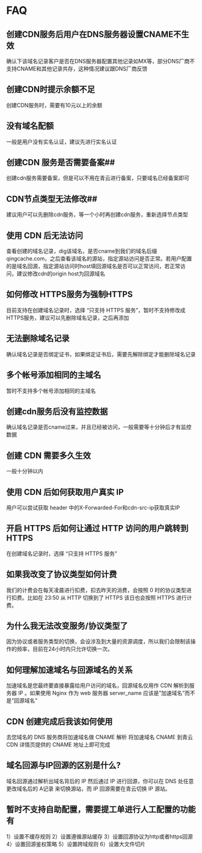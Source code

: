 ---
---

# FAQ

##  创建CDN服务后用户在DNS服务器设置CNAME不生效 

确认下该域名记录客户是否在DNS服务器配置其他记录如MX等，部分DNS厂商不支持CNAME和其他记录共存，这种情况建议跟DNS厂商反馈

##  创建CDN时提示余额不足 

创建CDN服务时，需要有10元以上的余额

##  没有域名配额 

一般是用户没有实名认证，建议先进行实名认证

##  创建CDN 服务是否需要备案## 

创建cdn服务需要备案，但是可以不用在青云进行备案，只要域名已经备案即可

##  CDN节点类型无法修改## 

建议用户可以先删除cdn服务，等一个小时再创建cdn服务，重新选择节点类型

##  使用 CDN 后无法访问 

查看创建的域名记录，dig该域名，是否cname到我们的域名后缀qingcache.com，之后查看该域名的源站，指定源站访问是否正常。若用户配置的是域名回源，指定源站访问时host填回源域名是否可以正常访问，若正常访问，建议修改cdn的origin host为回源域名

##  如何修改 HTTPS服务为强制HTTPS 

目前支持在创建域名记录时，选择 “只支持 HTTPS 服务”，暂时不支持修改成HTTPS服务，建议可以先删除域名记录，之后再添加

##  无法删除域名记录 

确认域名记录是否绑定证书，如果绑定证书后，需要先解除绑定才能删除域名记录

##  多个帐号添加相同的主域名 

暂时不支持多个帐号添加相同的主域名

##  创建cdn服务后没有监控数据 

确认域名记录是否cname过来，并且已经被访问，一般需要等十分钟后才有监控数据

##  创建 CDN 需要多久生效 

一般十分钟以内

## 使用 CDN 后如何获取用户真实 IP 

用户可以尝试获取 header 中的X-Forwarded-For和cdn-src-ip获取真实IP

## 开启 HTTPS 后如何让通过 HTTP 访问的用户跳转到 HTTPS 

在创建域名记录时，选择 “只支持 HTTPS 服务”

## 如果我改变了协议类型如何计费 

我们的计费会在每天凌晨进行扣费，扣去昨天的消费，会按照 0 时的协议类型进行扣费。比如在 23:50 从 HTTP 切换到了 HTTPS 该日也会按照 HTTPS 进行计费。

## 为什么我无法改变服务/协议类型了 

因为协议或者服务类型的切换，会设涉及到大量的资源调度，所以我们会限制该操作的频率，目前在24小时内只允许切换一次。

## 如何理解加速域名与回源域名的关系 

加速域名是您最终要直接暴露给用户访问的域名，回源域名仅用作 CDN 解析到服务器 IP 。如果使用 Nginx 作为 web 服务器 server_name 应该是”加速域名”而不是”回源域名”

## CDN 创建完成后我该如何使用 

去您域名的 DNS 服务商将加速域名做 CNAME 解析 将加速域名 CNAME 到青云 CDN 详情页提供的 CNAME 地址上即可完成

## 域名回源与IP回源的区别是什么?

域名回源通过解析出域名背后的 IP 然后通过 IP 进行回源，你可以在 DNS 处任意更改域名后的 A记录 来切换源站，而 IP 回源需要在青云切换 IP 源站。

## 暂时不支持自助配置，需要提工单进行人工配置的功能有 

1）设置不缓存规则
2）设置遵循源站缓存
3）设置回源协议为http或者https回源
4）设置回源鉴权策略
5）设置跨域规则
6）设置大文件切片

